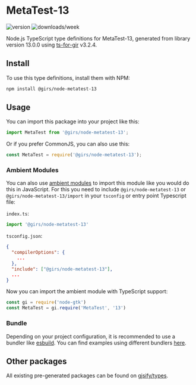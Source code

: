 
# MetaTest-13

![version](https://img.shields.io/npm/v/@girs/node-metatest-13)
![downloads/week](https://img.shields.io/npm/dw/@girs/node-metatest-13)


Node.js TypeScript type definitions for MetaTest-13, generated from library version 13.0.0 using [ts-for-gir](https://github.com/gjsify/ts-for-gir) v3.2.4.


## Install

To use this type definitions, install them with NPM:
```bash
npm install @girs/node-metatest-13
```

## Usage

You can import this package into your project like this:
```ts
import MetaTest from '@girs/node-metatest-13';
```

Or if you prefer CommonJS, you can also use this:
```ts
const MetaTest = require('@girs/node-metatest-13');
```

### Ambient Modules

You can also use [ambient modules](https://github.com/gjsify/ts-for-gir/tree/main/packages/cli#ambient-modules) to import this module like you would do this in JavaScript.
For this you need to include `@girs/node-metatest-13` or `@girs/node-metatest-13/import` in your `tsconfig` or entry point Typescript file:

`index.ts`:
```ts
import '@girs/node-metatest-13'
```

`tsconfig.json`:
```json
{
  "compilerOptions": {
    ...
  },
  "include": ["@girs/node-metatest-13"],
  ...
}
```

Now you can import the ambient module with TypeScript support: 

```ts
const gi = require('node-gtk')
const MetaTest = gi.require('MetaTest', '13')
```


### Bundle

Depending on your project configuration, it is recommended to use a bundler like [esbuild](https://esbuild.github.io/). You can find examples using different bundlers [here](https://github.com/gjsify/ts-for-gir/tree/main/examples).

## Other packages

All existing pre-generated packages can be found on [gjsify/types](https://github.com/gjsify/types).

